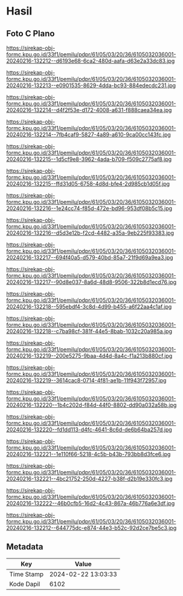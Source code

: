 # Hasil

## Foto C Plano

https://sirekap-obj-formc.kpu.go.id/33f1/pemilu/pdpr/61/05/03/20/36/6105032036001-20240216-132212--d6193e68-6ca2-480d-aafa-d63e2a33dc83.jpg

https://sirekap-obj-formc.kpu.go.id/33f1/pemilu/pdpr/61/05/03/20/36/6105032036001-20240216-132213--e0901535-8629-4dda-bc93-884edecdc231.jpg

https://sirekap-obj-formc.kpu.go.id/33f1/pemilu/pdpr/61/05/03/20/36/6105032036001-20240216-132214--d4f2f53e-d172-4008-a631-f888caea34ea.jpg

https://sirekap-obj-formc.kpu.go.id/33f1/pemilu/pdpr/61/05/03/20/36/6105032036001-20240216-132214--7fb4caf9-5827-4a89-a610-9ca00cc143fc.jpg

https://sirekap-obj-formc.kpu.go.id/33f1/pemilu/pdpr/61/05/03/20/36/6105032036001-20240216-132215--1d5cf9e8-3962-4ada-b709-f509c2775af8.jpg

https://sirekap-obj-formc.kpu.go.id/33f1/pemilu/pdpr/61/05/03/20/36/6105032036001-20240216-132215--ffd31d05-6758-4d8d-bfe4-2d985cb1d05f.jpg

https://sirekap-obj-formc.kpu.go.id/33f1/pemilu/pdpr/61/05/03/20/36/6105032036001-20240216-132216--1e24cc74-f85d-472e-bd96-953df08b5c15.jpg

https://sirekap-obj-formc.kpu.go.id/33f1/pemilu/pdpr/61/05/03/20/36/6105032036001-20240216-132216--d5d3e12b-f2cd-4482-a35a-9eb225f93383.jpg

https://sirekap-obj-formc.kpu.go.id/33f1/pemilu/pdpr/61/05/03/20/36/6105032036001-20240216-132217--694f40a5-d579-40bd-85a7-21f9d69a9ea3.jpg

https://sirekap-obj-formc.kpu.go.id/33f1/pemilu/pdpr/61/05/03/20/36/6105032036001-20240216-132217--90d8e037-8a6d-48d8-9506-322b8d1ecd76.jpg

https://sirekap-obj-formc.kpu.go.id/33f1/pemilu/pdpr/61/05/03/20/36/6105032036001-20240216-132218--595ebdf4-3c8d-4d99-b455-a6f22aa4c1af.jpg

https://sirekap-obj-formc.kpu.go.id/33f1/pemilu/pdpr/61/05/03/20/36/6105032036001-20240216-132218--c7ba98cf-381f-44e5-8bab-1032c20a985a.jpg

https://sirekap-obj-formc.kpu.go.id/33f1/pemilu/pdpr/61/05/03/20/36/6105032036001-20240216-132219--200e5275-9baa-4d4d-8a4c-f1a213b880cf.jpg

https://sirekap-obj-formc.kpu.go.id/33f1/pemilu/pdpr/61/05/03/20/36/6105032036001-20240216-132219--3614cac8-0714-4f81-ae1b-11f943f72957.jpg

https://sirekap-obj-formc.kpu.go.id/33f1/pemilu/pdpr/61/05/03/20/36/6105032036001-20240216-132220--1b4c202d-f84d-44f0-8802-dd90a032a58b.jpg

https://sirekap-obj-formc.kpu.go.id/33f1/pemilu/pdpr/61/05/03/20/36/6105032036001-20240216-132220--fd1dd113-d4fc-4641-8c6d-de6b64ba257d.jpg

https://sirekap-obj-formc.kpu.go.id/33f1/pemilu/pdpr/61/05/03/20/36/6105032036001-20240216-132221--1e110f66-5218-4c5b-b43b-793bb8d3fce6.jpg

https://sirekap-obj-formc.kpu.go.id/33f1/pemilu/pdpr/61/05/03/20/36/6105032036001-20240216-132221--4bc21752-250d-4227-b38f-d2b19e330fc3.jpg

https://sirekap-obj-formc.kpu.go.id/33f1/pemilu/pdpr/61/05/03/20/36/6105032036001-20240216-132222--46b0cfb5-16d2-4c43-867a-46b776a6e3df.jpg

https://sirekap-obj-formc.kpu.go.id/33f1/pemilu/pdpr/61/05/03/20/36/6105032036001-20240216-132212--644775dc-e874-44e3-b52c-92d2ce7be5c3.jpg


## Metadata

| Key        | Value               |
| ---------- | ------------------- |
| Time Stamp | 2024-02-22 13:03:33 |
| Kode Dapil | 6102                |




